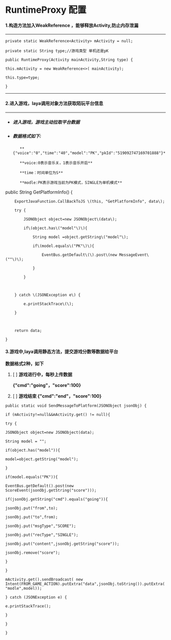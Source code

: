 # RuntimeProxy 配置

#### 1.构造方法加入WeakReference ，能够释放Activity,防止内存泄漏

---

`private static WeakReference<Activity> mActivity = null;`

`private static String type;//游戏类型 单机还是pK`

`public RuntimeProxy(Activity mainActivity,String type) {`

`this.mActivity = new WeakReference<>( mainActivity);`

`this.type=type;`

`}`

---

#### 2.进入游戏，laya调用对象方法获取陌玩平台信息

---

* ##### **进入游戏，游戏主动拉取平台数据**
* ##### 数据格式如下:

  ```
     **{"voice":"0","time":"40","model":"PK","pkId":"519092747169701888"}**

     **voice:0表示音乐关，1表示音乐开启**

     **time：时间单位为S**

     **modle:PK表示游戏当前为PK模式，SINGLE为单机模式**
  ```

public  String GetPlatformInfo\(\) {

```
    ExportJavaFunction.CallBackToJS \(this, "GetPlatformInfo", data\);

    try {

        JSONObject object=new JSONObject\(data\);

        if\(object.has\("model"\)\){

            String model =object.getString\("model"\);

            if\(model.equals\("PK"\)\){

                EventBus.getDefault\(\).post\(new MessageEvent\(""\)\);

            }

        }



    } catch \(JSONException e\) {

        e.printStackTrace\(\);

    }



    return data;

}
```

#### 3.游戏中,laya调用静态方法，提交游戏分数等数据给平台

**数据格式2种，如下**

1. [ ] **游戏进行中，每秒上传数据**

   **{"cmd":"going"，"score":100}**

2. [ ] **游戏结束 {"cmd":"end"，"score":100}**

`public static void SendMessageToPlatform(JSONObject jsonObj) {`

`if (mActivity!=null&&mActivity.get() != null){`

`try {`

`JSONObject object=new JSONObject(data);`

`String model = "";`

`if(object.has("model")){`

`model=object.getString("model");`

`}`

`if(model.equals("PK")){`

`EventBus.getDefault().post(new ScoreEvent(jsonObj.getString("score")));`

`if(jsonObj.getString("cmd").equals("going")){`

`jsonObj.put("from",to);`

`jsonObj.put("to",from);`

`jsonObj.put("msgType","SCORE");`

`jsonObj.put("recType","SINGLE");`

`jsonObj.put("content",jsonObj.getString("score"));`

`jsonObj.remove("score");`

`}`

`}`

`mActivity.get().sendBroadcast( new Intent(FROM_GAME_ACTION).putExtra("data",jsonObj.toString()).putExtra("modle",model));`

`} catch (JSONException e) {`

`e.printStackTrace();`

`}`

`}`

`}`

